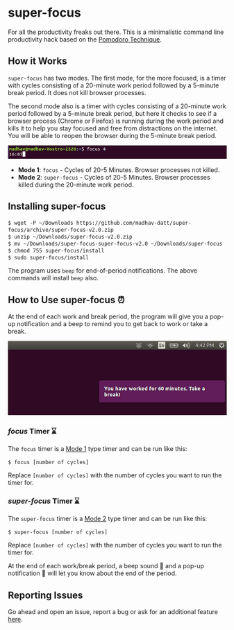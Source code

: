 # super-focus
For all the productivity freaks out there. This is a minimalistic command line productivity hack based on the [Pomodoro Technique](http://pomodorotechnique.com/).

## How it Works

`super-focus` has two modes. The first mode, for the more focused, is a timer with cycles consisting of a 20-minute work period followed by a 5-minute break period. It does not kill browser processes.

The second mode also is a timer with cycles consisting of a 20-minute work period followed by a 5-minute break period, but here it checks to see if a browser process (Chrome or Firefox) is running during the work period and kills it to help you stay focused and free from distractions on the internet. You will be able to reopen the browser during the 5-minute break period.

![Regular Timer Example](https://github.com/madhav-datt/super-focus/blob/master/Resources/Timer_Example.png)

* <a name="mode1">**Mode 1**</a>: `focus` - Cycles of 20-5 Minutes. Browser processes not killed.
* <a name="mode2">**Mode 2**</a>: `super-focus` - Cycles of 20-5 Minutes. Browser processes killed during the 20-minute work period.

## Installing super-focus

    $ wget -P ~/Downloads https://github.com/madhav-datt/super-focus/archive/super-focus-v2.0.zip
    $ unzip ~/Downloads/super-focus-v2.0.zip
    $ mv ~/Downloads/super-focus-super-focus-v2.0 ~/Downloads/super-focus
    $ chmod 755 super-focus/install
    $ sudo super-focus/install
    
The program uses `beep` for end-of-period notifications. The above commands will install `beep` also.
    
## How to Use super-focus :alarm_clock:

At the end of each work and break period, the program will give you a pop-up notification and a beep to remind you to get back to work or take a break.

![Notifications Example](https://github.com/madhav-datt/super-focus/blob/master/Resources/Notification_Example.png)

### _focus_ Timer :hourglass:

The `focus` timer is a [Mode 1](#mode1) type timer and can be run like this:

    $ focus [number of cycles]
    
Replace `[number of cycles]` with the number of cycles you want to run the timer for.

### _super-focus_ Timer :hourglass:

The `super-focus` timer is a [Mode 2](#mode2) type timer and can be run like this:

    $ super-focus [number of cycles]
    
Replace `[number of cycles]` with the number of cycles you want to run the timer for.

At the end of each work/break period, a beep sound :bell: and a pop-up notification :speech_balloon: will let you know about the end of the period.

## Reporting Issues

Go ahead and open an issue, report a bug or ask for an additional feature [here](https://github.com/madhav-datt/super-focus/issues).
